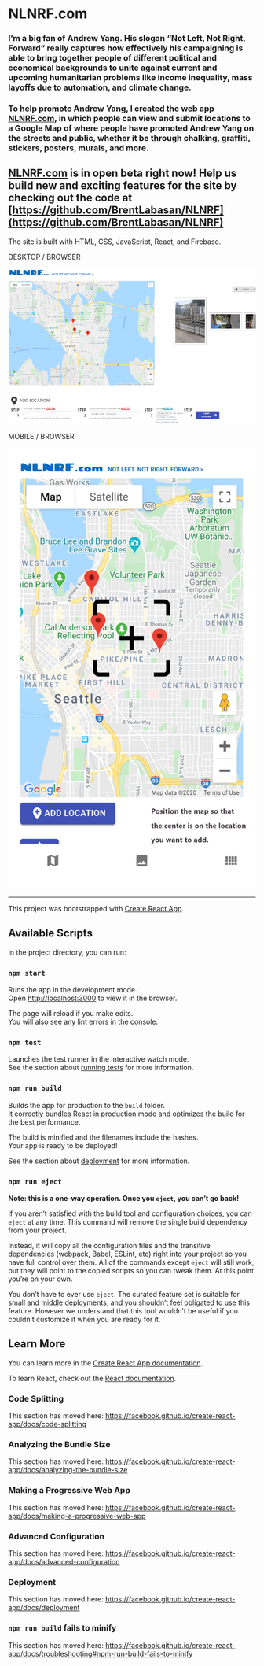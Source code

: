 # NLNRF.com

### I’m a big fan of Andrew Yang. His slogan “Not Left, Not Right, Forward” really captures how effectively his campaigning is able to bring together people of different political and economical backgrounds to unite against current and upcoming humanitarian problems like income inequality, mass layoffs due to automation, and climate change.

### To help promote Andrew Yang, I created the web app [NLNRF.com](http://nlnrf.com/), in which people can view and submit locations to a Google Map of where people have promoted Andrew Yang on the streets and public, whether it be through chalking, graffiti, stickers, posters, murals, and more.

## **[NLNRF.com](http://nlnrf.com/) is in open beta right now! Help us build new and exciting features for the site by checking out the code at [https://github.com/BrentLabasan/NLNRF](https://github.com/BrentLabasan/NLNRF)**

The site is built with HTML, CSS, JavaScript, React, and Firebase.

DESKTOP / BROWSER

![](https://github.com/BrentLabasan/NLNRF/blob/master/src/media/press-kit/pic-desktop.png "Logo Title Text 1")

MOBILE / BROWSER

![](https://github.com/BrentLabasan/NLNRF/blob/master/src/media/press-kit/pic-mobile.png "Logo Title Text 1")

---


This project was bootstrapped with [Create React App](https://github.com/facebook/create-react-app).

## Available Scripts

In the project directory, you can run:

### `npm start`

Runs the app in the development mode.<br />
Open [http://localhost:3000](http://localhost:3000) to view it in the browser.

The page will reload if you make edits.<br />
You will also see any lint errors in the console.

### `npm test`

Launches the test runner in the interactive watch mode.<br />
See the section about [running tests](https://facebook.github.io/create-react-app/docs/running-tests) for more information.

### `npm run build`

Builds the app for production to the `build` folder.<br />
It correctly bundles React in production mode and optimizes the build for the best performance.

The build is minified and the filenames include the hashes.<br />
Your app is ready to be deployed!

See the section about [deployment](https://facebook.github.io/create-react-app/docs/deployment) for more information.

### `npm run eject`

**Note: this is a one-way operation. Once you `eject`, you can’t go back!**

If you aren’t satisfied with the build tool and configuration choices, you can `eject` at any time. This command will remove the single build dependency from your project.

Instead, it will copy all the configuration files and the transitive dependencies (webpack, Babel, ESLint, etc) right into your project so you have full control over them. All of the commands except `eject` will still work, but they will point to the copied scripts so you can tweak them. At this point you’re on your own.

You don’t have to ever use `eject`. The curated feature set is suitable for small and middle deployments, and you shouldn’t feel obligated to use this feature. However we understand that this tool wouldn’t be useful if you couldn’t customize it when you are ready for it.

## Learn More

You can learn more in the [Create React App documentation](https://facebook.github.io/create-react-app/docs/getting-started).

To learn React, check out the [React documentation](https://reactjs.org/).

### Code Splitting

This section has moved here: https://facebook.github.io/create-react-app/docs/code-splitting

### Analyzing the Bundle Size

This section has moved here: https://facebook.github.io/create-react-app/docs/analyzing-the-bundle-size

### Making a Progressive Web App

This section has moved here: https://facebook.github.io/create-react-app/docs/making-a-progressive-web-app

### Advanced Configuration

This section has moved here: https://facebook.github.io/create-react-app/docs/advanced-configuration

### Deployment

This section has moved here: https://facebook.github.io/create-react-app/docs/deployment

### `npm run build` fails to minify

This section has moved here: https://facebook.github.io/create-react-app/docs/troubleshooting#npm-run-build-fails-to-minify
